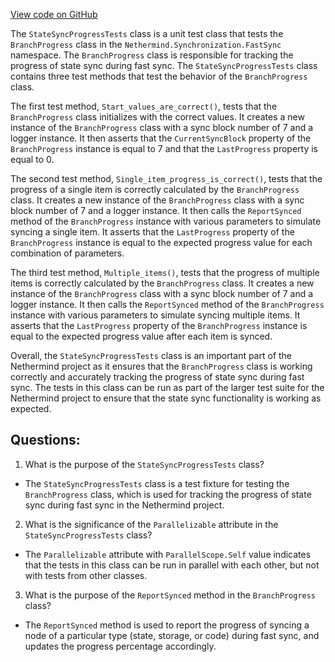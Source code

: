 [View code on GitHub](https://github.com/NethermindEth/nethermind/src/Nethermind/Nethermind.Synchronization.Test/FastSync/StateSyncProgressTests.cs)

The `StateSyncProgressTests` class is a unit test class that tests the `BranchProgress` class in the `Nethermind.Synchronization.FastSync` namespace. The `BranchProgress` class is responsible for tracking the progress of state sync during fast sync. The `StateSyncProgressTests` class contains three test methods that test the behavior of the `BranchProgress` class.

The first test method, `Start_values_are_correct()`, tests that the `BranchProgress` class initializes with the correct values. It creates a new instance of the `BranchProgress` class with a sync block number of 7 and a logger instance. It then asserts that the `CurrentSyncBlock` property of the `BranchProgress` instance is equal to 7 and that the `LastProgress` property is equal to 0.

The second test method, `Single_item_progress_is_correct()`, tests that the progress of a single item is correctly calculated by the `BranchProgress` class. It creates a new instance of the `BranchProgress` class with a sync block number of 7 and a logger instance. It then calls the `ReportSynced` method of the `BranchProgress` instance with various parameters to simulate syncing a single item. It asserts that the `LastProgress` property of the `BranchProgress` instance is equal to the expected progress value for each combination of parameters.

The third test method, `Multiple_items()`, tests that the progress of multiple items is correctly calculated by the `BranchProgress` class. It creates a new instance of the `BranchProgress` class with a sync block number of 7 and a logger instance. It then calls the `ReportSynced` method of the `BranchProgress` instance with various parameters to simulate syncing multiple items. It asserts that the `LastProgress` property of the `BranchProgress` instance is equal to the expected progress value after each item is synced.

Overall, the `StateSyncProgressTests` class is an important part of the Nethermind project as it ensures that the `BranchProgress` class is working correctly and accurately tracking the progress of state sync during fast sync. The tests in this class can be run as part of the larger test suite for the Nethermind project to ensure that the state sync functionality is working as expected.
## Questions: 
 1. What is the purpose of the `StateSyncProgressTests` class?
- The `StateSyncProgressTests` class is a test fixture for testing the `BranchProgress` class, which is used for tracking the progress of state sync during fast sync in the Nethermind project.

2. What is the significance of the `Parallelizable` attribute in the `StateSyncProgressTests` class?
- The `Parallelizable` attribute with `ParallelScope.Self` value indicates that the tests in this class can be run in parallel with each other, but not with tests from other classes.

3. What is the purpose of the `ReportSynced` method in the `BranchProgress` class?
- The `ReportSynced` method is used to report the progress of syncing a node of a particular type (state, storage, or code) during fast sync, and updates the progress percentage accordingly.
